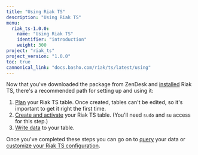 ```yaml
---
title: "Using Riak TS"
description: "Using Riak TS"
menu:
  riak_ts-1.0.0:
    name: "Using Riak TS"
    identifier: "introduction"
    weight: 300
project: "riak_ts"
project_version: "1.0.0"
toc: true
cannonical_link: "docs.basho.com/riak/ts/latest/using"
---
```



[activating]: http://docs.basho.com/riakts/1.0.0/using/creating-activating/
[configuring]: http://docs.basho.com/riakts/1.0.0/using/configuring
[installing]: http://docs.basho.com/riakts/1.0.0/installing/installing/
[planning]: http://docs.basho.com/riakts/1.0.0/using/planning
[querying]: http://docs.basho.com/riakts/1.0.0/using/querying
[writing]: http://docs.basho.com/riakts/1.0.0/using/writingdata


Now that you've downloaded the package from ZenDesk and [installed][installing] Riak TS, there's a recommended path for setting up and using it:

1. [Plan][planning] your Riak TS table. Once created, tables can't be edited, so it's important to get it right the first time.
2. [Create and activate][activating] your Riak TS table. (You'll need `sudo` and `su` access for this step.)
3. [Write data][writing] to your table.

Once you've completed these steps you can go on to [query][querying] your data or [customize your Riak TS configuration][configuring].
